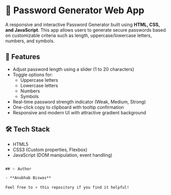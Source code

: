 # 🔐 Password Generator Web App

A responsive and interactive Password Generator built using **HTML, CSS, and JavaScript**. This app allows users to generate secure passwords based on customizable criteria such as length, uppercase/lowercase letters, numbers, and symbols.

## 🚀 Features

- Adjust password length using a slider (1 to 20 characters)
- Toggle options for:
  - Uppercase letters
  - Lowercase letters
  - Numbers
  - Symbols
- Real-time password strength indicator (Weak, Medium, Strong)
- One-click copy to clipboard with tooltip confirmation
- Responsive and modern UI with attractive gradient background

## 🛠️ Tech Stack

- HTML5
- CSS3 (Custom properties, Flexbox)
- JavaScript (DOM manipulation, event handling)

```

## ✨ Author

- **Anubhab Biswas**

Feel free to ⭐ this repository if you find it helpful!
